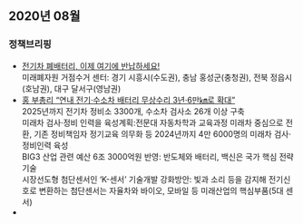## 2020년 08월
### 정책브리핑
- [전기차 폐배터리, 이제 여기에 반납하세요!](https://www.korea.kr/news/visualNewsView.do?newsId=148892369)  
미래폐자원 거점수거 센터: 경기 시흥시(수도권), 충남 홍성군(충청권), 전북 정읍시(호남권), 대구 달서구(영남권)
- [홍 부총리 “연내 전기·수소차 배터리 무상수리 3년·6만㎞로 확대”](https://www.korea.kr/news/policyNewsView.do?newsId=148892311)  
2025년까지 전기차 정비소 3300개, 수소차 검사소 26개 이상 구축  
미래차 검사·정비 인력을 육성계획:전문대 자동차학과 교육과정 미래차 중심으로 전환, 기존 정비책임자 정기교육 의무화 등 2024년까지 4만 6000명의 미래차 검사·정비인력 육성  
BIG3 산업 관련 예산 6조 3000억원 반영: 반도체와 배터리, 백신은 국가 핵심 전략기술  
시장선도형 첨단센서인 ‘K-센서’ 기술개발 강화방안: 빛과 소리 등을 감지해 전기신호로 변환하는 첨단센서는 자율차와 바이오, 모바일 등 미래산업의 핵심부품(5대 센서)  
-  
